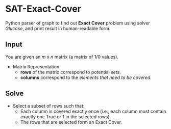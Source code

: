 # SAT-Exact-Cover
Python parser of graph to find out **Exact Cover** problem using solver *Glucose*, and print result in human-readable form.

## Input
You are given an *m* x *n* matrix (a matrix of 1/0 values).
- Matrix Representation
    - **rows** of the matrix correspond to potential *sets*.
    - **columns** correspond to the *elements that need to be covered*.


## Solve
- Select a subset of rows such that:
    - Each column is covered exactly once (i.e., each column must contain exactly one True or 1 in the selected rows).
    - The rows that are selected form an Exact Cover.